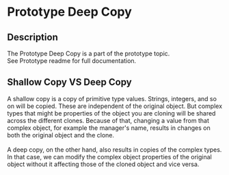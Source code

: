 # Prototype Deep Copy

## Description
The Prototype Deep Copy is a part of the prototype topic. </br>
See Prototype readme for full documentation.

## Shallow Copy VS Deep Copy
A shallow copy is a copy of primitive type values. 
Strings, integers, and so on will be copied. These are independent of the original object. 
But complex types that might be properties of the object you are cloning will be shared across the different clones. 
Because of that, changing a value from that complex object, for example the manager's name, results in changes on both the original object and the clone. </br>
</br>
A deep copy, on the other hand, also results in copies of the complex types.
In that case, we can modify the complex object properties of the original object without it affecting those of the cloned object and vice versa.
